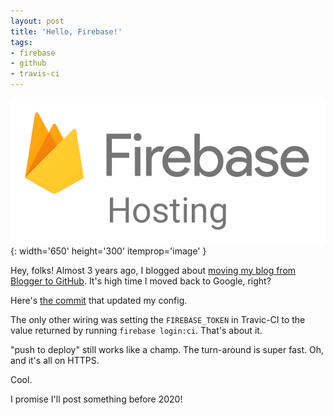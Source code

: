 ```yaml
---
layout: post
title: 'Hello, Firebase!'
tags:
- firebase
- github
- travis-ci
---
```


![Bring your own JavaScript to Dart](/assets/2018-04-20-firebase_hosting.png){: width='650' height='300' itemprop='image' }

Hey, folks! Almost 3 years ago, I blogged about [moving my blog from Blogger to
GitHub](/2015/07/hello-github.html). It's high time I moved back to Google,
right?

Here's [the commit](https://github.com/kevmoo/work.j832.com/commit/141d0d9c61)
that updated my config.

The only other wiring was setting the `FIREBASE_TOKEN` in Travic-CI to the
value returned by running `firebase login:ci`. That's about it.

"push to deploy" still works like a champ. The turn-around is super fast.
Oh, and it's all on HTTPS.

Cool.

I promise I'll post something before 2020!
